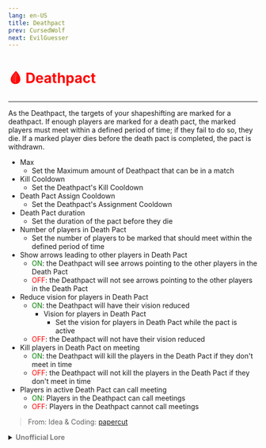 ```yaml
---
lang: en-US
title: Deathpact
prev: CursedWolf
next: EvilGuesser
---
```


# <font color=red>🩸 <b>Deathpact</b></font> <Badge text="Killing" type="tip" vertical="middle"/>
---

As the Deathpact, the targets of your shapeshifting are marked for a deathpact. If enough players are marked for a death pact, the marked players must meet within a defined period of time; if they fail to do so, they die. If a marked player dies before the death pact is completed, the pact is withdrawn.
* Max
  * Set the Maximum amount of Deathpact that can be in a match
* Kill Cooldown
  * Set the Deathpact's Kill Cooldown
* Death Pact Assign Cooldown
  * Set the Deathpact's Assignment Cooldown
* Death Pact duration
  * Set the duration of the pact before they die
* Number of players in Death Pact
  * Set the number of players to be marked that should meet within the defined period of time
* Show arrows leading to other players in Death Pact
  * <font color=green>ON</font>: the Deathpact will see arrows pointing to the other players in the Death Pact
  * <font color=red>OFF</font>: the Deathpact will not see arrows pointing to the other players in the Death Pact
* Reduce vision for players in Death Pact
  * <font color=green>ON</font>: the Deathpact will have their vision reduced
    * Vision for players in Death Pact
      * Set the vision for players in Death Pact while the pact is active
  * <font color=red>OFF</font>: the Deathpact will not have their vision reduced
* Kill players in Death Pact on meeting
  * <font color=green>ON</font>: the Deathpact will kill the players in the Death Pact if they don't meet in time
  * <font color=red>OFF</font>: the Deathpact will not kill the players in the Death Pact if they don't meet in time
* Players in active Death Pact can call meeting
  * <font color=green>ON</font>: Players in the Deathpact can call meetings
  * <font color=red>OFF</font>: Players in the Deathpact cannot call meetings

> From: Idea & Coding: [papercut](https://github.com/lars-wu)

<details>
<summary><b><font color=gray>Unofficial Lore</font></b></summary>

Placeholder: This role is a ROLE OH EM GOSH
> Submitted by: Member
</details>
